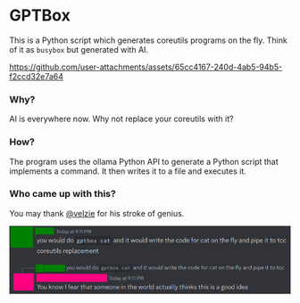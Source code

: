 # GPTBox

This is a Python script which generates coreutils programs on the fly. Think of it as `busybox` but generated with AI. 

https://github.com/user-attachments/assets/65cc4167-240d-4ab5-94b5-f2ccd32e7a64

### Why?
AI is everywhere now. Why not replace your coreutils with it? 

### How?
The program uses the ollama Python API to generate a Python script that implements a command. It then writes it to a file and executes it. 

### Who came up with this?

You may thank [@velzie](https://github.com/velzie) for his stroke of genius. 

![a screenshot of a discord conversation where this idea came from](https://raw.githubusercontent.com/ading2210/gptbox/refs/heads/main/media/screenshot.png)
